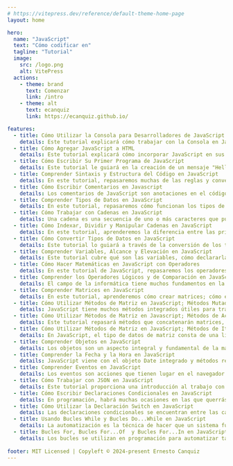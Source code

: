 ```yaml
---
# https://vitepress.dev/reference/default-theme-home-page
layout: home

hero:
  name: "JavaScript"
  text: "Cómo codificar en"
  tagline: "Tutorial"
  image:
    src: /logo.png
    alt: VitePress
  actions:
    - theme: brand
      text: Comenzar
      link: /intro
    - theme: alt
      text: ecanquiz
      link: https://ecanquiz.github.io/

features:  
  - title: Cómo Utilizar la Consola para Desarrolladores de JavaScript
    details: Este tutorial explicará cómo trabajar con la Consola en JavaScript dentro del contexto de un navegador y brindará una descripción general de otras herramientas de desarrollo integradas que puede utilizar como parte de su proceso de desarrollo web.
  - title: Cómo Agregar JavaScript a HTML
    details: Este tutorial explicará cómo incorporar JavaScript en sus archivos web, tanto en línea en un documento HTML como en un archivo separado.
  - title: Cómo Escribir Su Primer Programa de JavaScript
    details: Este tutorial le guiará en la creación de un mensaje "Hello, World!" programa en JavaScript. Para hacer el programa más interesante, modificaremos el tradicional programa "Hello, World!" para que pida al usuario su nombre. Luego usaremos el nombre en un saludo. Cuando haya terminado con este tutorial, tendrá un mensaje interactivo programa "Hello, World!".
  - title: Comprender Sintaxis y Estructura del Código en JavaScript
    details: En este tutorial, repasaremos muchas de las reglas y convenciones de la sintaxis y la estructura del código de JavaScript.
  - title: Cómo Escribir Comentarios en Javascript
    details: Los comentarios de JavaScript son anotaciones en el código fuente de un programa que el intérprete ignora y, por lo tanto, no tienen ningún efecto en la salida real del código. Los comentarios pueden ser de gran ayuda para explicar la intención de lo que es o debería hacer su código.
  - title: Comprender Tipos de Datos en JavaScript
    details: En este tutorial, repasaremos cómo funcionan los tipos de datos en JavaScript, así como los tipos de datos importantes nativos del lenguaje.
  - title: Cómo Trabajar con Cadenas en JavaScript
    details: Una cadena es una secuencia de uno o más caracteres que pueden consistir en letras, números o símbolos. Las cadenas en JavaScript son tipos de datos primitivos e inmutables, lo que significa que no cambian. Como las cadenas son la forma en que mostramos y trabajamos con el texto, y el texto es nuestro principal...
  - title: Cómo Indexar, Dividir y Manipular Cadenas en JavaScript
    details: En este tutorial, aprenderemos la diferencia entre las primitivas de cadena y el objeto String, cómo se indexan las cadenas, cómo acceder a los caracteres de una cadena y las propiedades y métodos comunes utilizados en las cadenas.
  - title: Cómo Convertir Tipos de Datos en JavaScript
    details: Este tutorial lo guiará a través de la conversión de los tipos de datos primitivos de JavaScript, incluidos números, cadenas y booleanos.
  - title: Comprender Variables, Alcance y Elevación en JavaScript
    details: Este tutorial cubre qué son las variables, cómo declararlas y nombrarlas, y también analiza más de cerca la diferencia entre var, let y const. También repasa los efectos de elevación y la importancia del alcance global y local para el comportamiento de una variable.
  - title: Cómo Hacer Matemáticas en JavaScript con Operadores
    details: En este tutorial de JavaScript, repasaremos los operadores aritméticos, los operadores de asignación y el orden de las operaciones utilizadas con tipos de datos numéricos.
  - title: Comprender los Operadores Lógicos y de Comparación en JavaScript
    details: El campo de la informática tiene muchos fundamentos en la lógica matemática. Si está familiarizado con la lógica, sabrá que implica tablas de verdad, álgebra booleana y comparaciones para determinar la igualdad o la diferencia. El lenguaje de programación JavaScript utiliza operadores...
  - title: Comprender Matrices en JavaScript
    details: En este tutorial, aprenderemos cómo crear matrices; cómo están indexados; cómo agregar, modificar, eliminar o acceder a elementos en una matriz; y cómo recorrer matrices.
  - title: Cómo Utilizar Métodos de Matriz en JavaScript; Métodos Mutadores
    details: JavaScript tiene muchos métodos integrados útiles para trabajar con matrices. Los métodos que modifican la matriz original se conocen como métodos mutadores y los métodos que devuelven un nuevo valor o representación se conocen como métodos de acceso. En este tutorial, nos centraremos en los métodos mutadores.
  - title: Cómo Utilizar Métodos de Matriz en Javascript; Métodos de Acceso
    details: Este tutorial repasará métodos que concatenarán matrices, convertirán matrices en cadenas, copiarán partes de una matriz en una nueva matriz y encontrarán los índices de las matrices.
  - title: Cómo Utilizar Métodos de Matriz en JavaScript; Métodos de Iteración
    details: En JavaScript, el tipo de datos de matriz consta de una lista de elementos. Hay muchos métodos integrados útiles disponibles para que los desarrolladores de JavaScript trabajen con matrices. En este tutorial, usaremos métodos de iteración para recorrer matrices, realizar funciones en cada elemento de una matriz, filtrar los resultados deseados de una matriz, reducir los elementos de la matriz a un solo valor y buscar en matrices para encontrar valores o índices.
  - title: Comprender Objetos en JavaScript
    details: Los objetos son un aspecto integral y fundamental de la mayoría de los programas JavaScript. Por ejemplo, un objeto de cuenta de usuario puede contener datos como nombres de usuario, contraseñas y direcciones de correo electrónico. Otro caso de uso común es el carrito de compras de una plataforma de compras web que podría consistir en una serie de muchos objetos que contienen toda la información pertinente para cada artículo, como el nombre, el precio y el peso para la información de envío. Una lista de tareas pendientes es otra aplicación común que puede consistir en objetos.
  - title: Comprender la Fecha y la Hora en JavaScript
    details: JavaScript viene con el objeto Date integrado y métodos relacionados. Este tutorial explicará cómo formatear y usar la fecha y la hora en JavaScript.
  - title: Comprender Eventos en JavaScript
    details: Los eventos son acciones que tienen lugar en el navegador y que pueden ser iniciadas por el usuario o por el propio navegador. En este artículo de JavaScript, repasaremos los controladores de eventos, los detectores de eventos y los objetos de eventos. También repasaremos tres formas diferentes de escribir código para manejar eventos y algunos de los eventos más comunes. Al conocer los eventos, podrá crear una experiencia web más interactiva para los usuarios finales.
  - title: Cómo Trabajar con JSON en JavaScript
    details: Este tutorial proporciona una introducción al trabajo con JSON en JavaScript. Algunos casos de uso generales de JSON incluyen; almacenar datos, generar datos a partir de la entrada del usuario, transferir datos del servidor al cliente y viceversa, configurar y verificar datos.
  - title: Cómo Escribir Declaraciones Condicionales en JavaScript
    details: En programación, habrá muchas ocasiones en las que querrás ejecutar diferentes bloques de código dependiendo de la entrada del usuario u otros factores. Como ejemplo, es posible que desee enviar un formulario si cada campo se completa correctamente, pero es posible que desee evitar que ese formulario...
  - title: Cómo Utilizar la Declaración Switch en JavaScript
    details: Las declaraciones condicionales se encuentran entre las características más útiles y comunes de todos los lenguajes de programación. "Cómo escribir declaraciones condicionales en JavaScript" describe cómo utilizar...
  - title: Usando Bucles While y Bucles Do...While en JavaScript
    details: La automatización es la técnica de hacer que un sistema funcione automáticamente; En programación, utilizamos bucles para automatizar tareas repetitivas. Los bucles son una de las características más útiles de los lenguajes de programación, y en este artículo aprenderemos sobre while y do... while...
  - title: Bucles For, Bucles For...Of  y Bucles For...In en JavaScript
    details: Los bucles se utilizan en programación para automatizar tareas repetitivas. En este tutorial, aprenderemos sobre la declaración for, incluidas las declaraciones for…of y for…in, que son elementos esenciales del lenguaje de programación JavaScript.
    
footer: MIT Licensed | Copyleft © 2024-present Ernesto Canquiz
---
```


